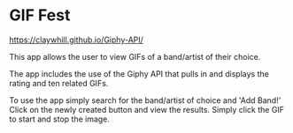 # GIF Fest
https://claywhill.github.io/Giphy-API/

This app allows the user to view GIFs of a band/artist of their choice. 

The app includes the use of the Giphy API that pulls in and displays the rating and ten related GIFs.

To use the app simply search for the band/artist of choice and 'Add Band!'
Click on the newly created button and view the results.
Simply click the GIF to start and stop the image.
